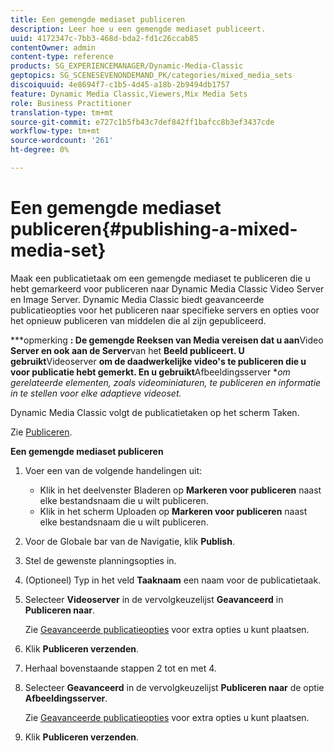 ```yaml
---
title: Een gemengde mediaset publiceren
description: Leer hoe u een gemengde mediaset publiceert.
uuid: 4172347c-7bb3-468d-bda2-fd1c26ccab85
contentOwner: admin
content-type: reference
products: SG_EXPERIENCEMANAGER/Dynamic-Media-Classic
geptopics: SG_SCENESEVENONDEMAND_PK/categories/mixed_media_sets
discoiquuid: 4e8694f7-c1b5-4d45-a18b-2b9494db1757
feature: Dynamic Media Classic,Viewers,Mix Media Sets
role: Business Practitioner
translation-type: tm+mt
source-git-commit: e727c1b5fb43c7def842ff1bafcc8b3ef3437cde
workflow-type: tm+mt
source-wordcount: '261'
ht-degree: 0%

---
```



# Een gemengde mediaset publiceren{#publishing-a-mixed-media-set}

Maak een publicatietaak om een gemengde mediaset te publiceren die u hebt gemarkeerd voor publiceren naar Dynamic Media Classic Video Server en Image Server. Dynamic Media Classic biedt geavanceerde publicatieopties voor het publiceren naar specifieke servers en opties voor het opnieuw publiceren van middelen die al zijn gepubliceerd.

***opmerking **: De gemengde Reeksen van Media vereisen dat u aan**Video **Server en ook aan de Server**van het **Beeld publiceert. U gebruikt**Videoserver **om de daadwerkelijke video&#39;s te publiceren die u voor publicatie hebt gemerkt. En u gebruikt**Afbeeldingsserver **om gerelateerde elementen, zoals videominiaturen, te publiceren en informatie in te stellen voor elke adaptieve videoset.*

Dynamic Media Classic volgt de publicatietaken op het scherm Taken.

Zie [Publiceren](publishing-files.md#publishing_files).

<!-- 

Comment Type: remark
Last Modified By: unknown unknown 
Last Modified Date: 

<p>RB: Updated the following steps as per Cynthia email, 11/9/2012, added 11/12/2012</p>

 -->

**Een gemengde mediaset publiceren**

1. Voer een van de volgende handelingen uit:

   * Klik in het deelvenster Bladeren op **Markeren voor publiceren** naast elke bestandsnaam die u wilt publiceren.
   * Klik in het scherm Uploaden op **Markeren voor publiceren** naast elke bestandsnaam die u wilt publiceren.

1. Voor de Globale bar van de Navigatie, klik **Publish**.
1. Stel de gewenste planningsopties in.
1. (Optioneel) Typ in het veld **Taaknaam** een naam voor de publicatietaak.
1. Selecteer **Videoserver** in de vervolgkeuzelijst **Geavanceerd** in **Publiceren naar**.

   Zie [Geavanceerde publicatieopties](publishing-files.md#advanced_publish_options) voor extra opties u kunt plaatsen.

1. Klik **Publiceren verzenden**.
1. Herhaal bovenstaande stappen 2 tot en met 4.
1. Selecteer **Geavanceerd** in de vervolgkeuzelijst **Publiceren naar** de optie **Afbeeldingsserver**.

   Zie [Geavanceerde publicatieopties](publishing-files.md#advanced_publish_options) voor extra opties u kunt plaatsen.

1. Klik **Publiceren verzenden**.

